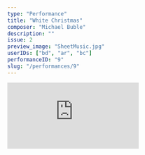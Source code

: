```yaml
---
type: "Performance"
title: "White Christmas"
composer: "Michael Buble"
description: ""
issue: 2
preview_image: "SheetMusic.jpg"
userIDs: ["bd", "ar", "bc"]
performanceID: "9"
slug: "/performances/9"
---
```


<div class="video_container">
    <iframe src="https://www.youtube.com/embed/K_h4p5n9vVE" title="JOSH, SEAN, TY - White Christmas - Michael Buble" frameborder="0" allow="accelerometer; autoplay; clipboard-write; encrypted-media; gyroscope; picture-in-picture; web-share" allowfullscreen></iframe>
</div>
